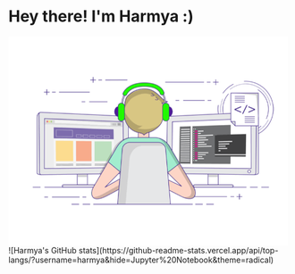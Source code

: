 # Hey there! I'm Harmya :)


<img align="left" alt="GIF" src="https://github.com/harmya/harmya/blob/main/gif3.gif" width="500"/>
<br>
![Harmya's GitHub stats](https://github-readme-stats.vercel.app/api/top-langs/?username=harmya&hide=Jupyter%20Notebook&theme=radical)
